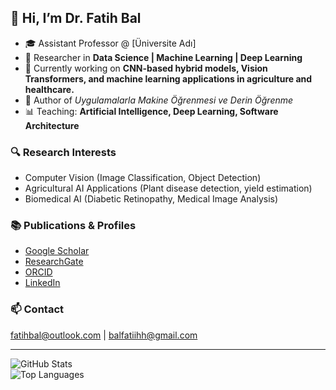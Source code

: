 ## 👋 Hi, I’m Dr. Fatih Bal  

- 🎓 Assistant Professor @ [Üniversite Adı]  
- 🔬 Researcher in **Data Science | Machine Learning | Deep Learning**  
- 🌱 Currently working on **CNN-based hybrid models, Vision Transformers, and machine learning applications in agriculture and healthcare.**  
- 📖 Author of *Uygulamalarla Makine Öğrenmesi ve Derin Öğrenme*  
- 📊 Teaching: **Artificial Intelligence, Deep Learning, Software Architecture**  

### 🔍 Research Interests  
- Computer Vision (Image Classification, Object Detection)  
- Agricultural AI Applications (Plant disease detection, yield estimation)  
- Biomedical AI (Diabetic Retinopathy, Medical Image Analysis)  

### 📚 Publications & Profiles  
- [Google Scholar](https://scholar.google.com/)  
- [ResearchGate](https://www.researchgate.net/)  
- [ORCID](https://orcid.org/)  
- [LinkedIn](https://www.linkedin.com/)  

### 📫 Contact  
fatihbal@outlook.com | balfatiihh@gmail.com  

---

![GitHub Stats](https://github-readme-stats.vercel.app/api?username=balfatih&show_icons=true&theme=radical)  
![Top Languages](https://github-readme-stats.vercel.app/api/top-langs/?username=balfatih&layout=compact&theme=radical)  
